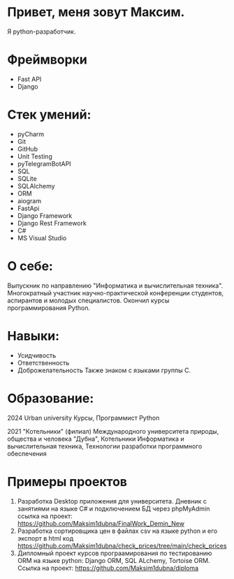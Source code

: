 # Привет, меня зовут Максим.

Я python-разработчик.

# Фреймворки
- Fast API
- Django

# Cтек умений:
- pyCharm
- Git
- GitHub
- Unit Testing
- pyTelegramBotAPI
- SQL
- SQLite
- SQLAlchemy
- ORM
- aiogram
- FastApi
- Django Framework
- Django Rest Framework
- C#
- MS Visual Studio

# О себе:
Выпускник по направлению "Информатика и вычислительная техника".
Многократный участник научно-практической конференции студентов, аспирантов и молодых специалистов.
Окончил курсы программирования Python.

# Навыки:
- Усидчивость
- Ответственность
- Доброжелательность
Также знаком с языками группы C.

# Образование:
2024 Urban university
Курсы, Программист Python

2021 "Котельники" (филиал) Международного университета природы, общества и человека "Дубна", Котельники
Информатика и вычислительная техника, Технологии разработки программного обеспечения

# Примеры проектов
1. Разработка Desktop приложения для университета. Дневник с занятиями на языке C# и подключением БД через phpMyAdmin ссылка на проект: https://github.com/Maksim1dubna/FinalWork_Demin_New
2. Разработка сортировщика цен в файлах csv на языке python и его экспорт в html код https://github.com/Maksim1dubna/check_prices/tree/main/check_prices
3. Дипломный проект курсов програамирования по тестированию ORM на языке python: Django ORM, SQL ALchemy, Tortoise ORM. Ссылка на проект: https://github.com/Maksim1dubna/diploma
